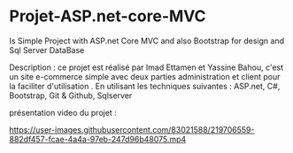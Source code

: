 # Projet-ASP.net-core-MVC
Is Simple Project with ASP.net Core MVC and also Bootstrap for design and Sql Server DataBase



Description : ce projet est réalisé par Imad Ettamen et Yassine Bahou, c'est un site e-commerce simple avec deux parties administration et client pour la faciliter d'utilisation . En utilisant les techniques suivantes : ASP.net, C#, Bootstrap, Git & Github, Sqlserver




présentation video du projet :

https://user-images.githubusercontent.com/83021588/219706559-882df457-fcae-4a4a-97eb-247d96b48075.mp4



